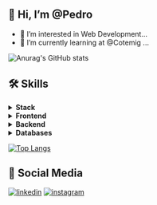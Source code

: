 ## 👋 Hi, I’m @Pedro
- 👀 I’m interested in Web Development...
- 🌱 I’m currently learning at @Cotemig ...

![Anurag's GitHub stats](https://github-readme-stats.vercel.app/api?username=PedroXA&theme=radical&show_icons=true)

## 🛠 Skills
<details>
 <summary><b>Stack</b></summary>
 
![html5](https://img.shields.io/badge/html5-000000?style=for-the-badge&logo=html5&logoColor=white)
![css3](https://img.shields.io/badge/css3-000000?style=for-the-badge&logo=css3&logoColor=white)
![php](https://img.shields.io/badge/php-000000?style=for-the-badge&logo=php&logoColor=white)
![C#](https://img.shields.io/badge/Csharp-000000?style=for-the-badge&logo=csharp&logoColor=white)
![mysql](https://img.shields.io/badge/mysql-000000?style=for-the-badge&logo=mysql&logoColor=white)
![javascript](https://img.shields.io/badge/javascript-000000?style=for-the-badge&logo=javascript&logoColor=white)
![oraclesql](https://img.shields.io/badge/oracle-000000?style=for-the-badge&logo=oracle&logoColor=white)

 
</details>
<details>
 <summary><b>Frontend</b></summary>

</details>
<details>
 <summary><b>Backend</b></summary>

</details>
<details>
 <summary><b>Databases</b></summary>

</details>


[![Top Langs](https://github-readme-stats.vercel.app/api/top-langs/?username=PedroXA&layout=compact)](https://github.com/anuraghazra/github-readme-stats)
  
## 🔗 Social Media
[![linkedin](https://img.shields.io/badge/linkedin-0000ff?style=for-the-badge&logo=linkedin&logoColor=white)](https://www.linkedin.com/in/pedro-henrique-dos-reis-braga-xavier/)
[![instagram](https://img.shields.io/badge/instagram-405DE6?style=for-the-badge&logo=instagram&logoColor=white)](https://www.instagram.com/pedr.hdr/)    

<!---
PedroXA/PedroXA is a ✨ special ✨ repository because its `README.md` (this file) appears on your GitHub profile.
You can click the Preview link to take a look at your changes.
--->
